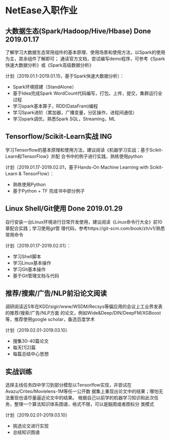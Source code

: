 # NetEase入职作业

## 大数据生态(Spark/Hadoop/Hive/Hbase) Done 2019.01.17

了解学习大数据生态常用组件的基本原理、使用场景和使用方法，以Spark的使用为主，其余组件了解即可；
通读官方文档，尝试编写demo程序，可参考《Spark快速大数据分析》或《Spark高级数据分析》

计划（2019.01.1-2019.01.15，基于Spark快速大数据分析）：
- Spark环境搭建（StandAlone）
- 基于Idea完成Spark WordCount代码编写，打包，上传，提交，集群运行全过程
- 学习spark基本算子，RDD(DataFram)编程
- 学习Spark进阶（累加器，广播变量，分区操作，进程间通信）
- 学习spark调优，熟悉Spark SQL，Streaming，ML

## Tensorflow/Scikit-Learn实战 ING

学习Tensorflow的基本原理和使用方法，建议阅读《机器学习实战：基于Scikit-Learn和TensorFlow》并配
合书中的例子进行实践，熟练使用python

计划（2019.01.17-2019.02.01，基于Hands-On Machine Learning with Scikit-Learn & TensorFlow）：
- 熟练使用Python
- 基于Python + TF 完成书中部分例子

## Linux Shell/Git使用 Done 2019.01.29

自行安装一台Linux环境进行日常开发使用，建议阅读《Linux命令行大全》前10章配合实践；学习使用git管
理代码，参考https://git-scm.com/book/zh/v1/熟悉常用命令

计划（2019.01.17-2019.02.01）：
- 学习Shell脚本
- 学习Linux基本操作
- 学习Git基本操作
- 基于Git管理文档与代码

## 推荐/搜索/广告/NLP前沿论文阅读  

调研阅读近5年在KDD/sigir/www/WSDM/Recsys等偏应用的会议上工业界发表的推荐/搜索/广告/NLP方面
的论文，例如Wide&Deep/DIN/DeepFM/XGBoost等，推荐使用google scholar，备选百度学术

计划（2019.02.01-2019.03.10）
- 搜集30-40篇论文
- 每天[1|2]篇
- 每篇总结中心思想

## 实战训练

选择主线任务四中学习到部分模型以Tensorlfow实现，并尝试在Avazu/Criteo/Movielens-1M等任一公开数
据集上重现出论文中的结果；哪怕无法重现也请尽量逼近论文中的结果。
根据自己以前学的机器学习知识和此次任务，整理一个算法知识体系图谱，格式不限，可以是脑图或者图标分
类模式

计划（2019.02.01-2019.03.10）
- 挑选论文进行实现
- 总结知识图谱
